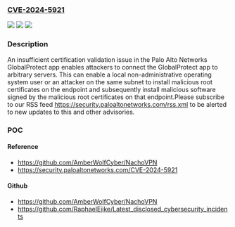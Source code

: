 ### [CVE-2024-5921](https://cve.mitre.org/cgi-bin/cvename.cgi?name=CVE-2024-5921)
![](https://img.shields.io/static/v1?label=Product&message=GlobalProtect%20App&color=blue)
![](https://img.shields.io/static/v1?label=Version&message=n%2Fa&color=blue)
![](https://img.shields.io/static/v1?label=Vulnerability&message=CWE-295%20Improper%20Certificate%20Validation&color=brighgreen)

### Description

An insufficient certification validation issue in the Palo Alto Networks GlobalProtect app enables attackers to connect the GlobalProtect app to arbitrary servers. This can enable a local non-administrative operating system user or an attacker on the same subnet to install malicious root certificates on the endpoint and subsequently install malicious software signed by the malicious root certificates on that endpoint.Please subscribe to  our RSS feed https://security.paloaltonetworks.com/rss.xml  to be alerted to new updates to this and other advisories.

### POC

#### Reference
- https://github.com/AmberWolfCyber/NachoVPN
- https://security.paloaltonetworks.com/CVE-2024-5921

#### Github
- https://github.com/AmberWolfCyber/NachoVPN
- https://github.com/RaphaelEjike/Latest_disclosed_cybersecurity_incidents

